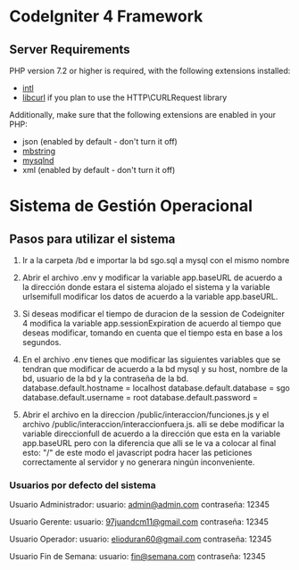 # CodeIgniter 4 Framework

## Server Requirements

PHP version 7.2 or higher is required, with the following extensions installed: 

- [intl](http://php.net/manual/en/intl.requirements.php)
- [libcurl](http://php.net/manual/en/curl.requirements.php) if you plan to use the HTTP\CURLRequest library

Additionally, make sure that the following extensions are enabled in your PHP:

- json (enabled by default - don't turn it off)
- [mbstring](http://php.net/manual/en/mbstring.installation.php)
- [mysqlnd](http://php.net/manual/en/mysqlnd.install.php)
- xml (enabled by default - don't turn it off)

# Sistema de Gestión Operacional

## Pasos para utilizar el sistema
1) Ir a la carpeta /bd e importar la bd sgo.sql a mysql con el mismo nombre

2) Abrir el archivo .env y modificar la variable app.baseURL de acuerdo a la dirección donde estara el sistema alojado el sistema y la variable urlsemifull modificar los datos de acuerdo a la variable app.baseURL.

3) Si deseas modificar el tiempo de duracion de la session de Codeigniter 4 modifica la variable app.sessionExpiration de acuerdo al tiempo que deseas modificar, tomando en cuenta que el tiempo esta en base a los segundos.

4) En el archivo .env tienes que modificar las siguientes variables que se tendran que modificar de acuerdo a la bd mysql y su host, nombre de la bd, usuario de la bd y la contraseña de la bd.
database.default.hostname = localhost
database.default.database = sgo
database.default.username = root
database.default.password = 

5) Abrir el archivo en la direccion /public/interaccion/funciones.js y el archivo /public/interaccion/interaccionfuera.js. alli se debe modificar la variable direccionfull de acuerdo a la dirección que esta en la variable app.baseURL pero con la diferencia que alli se le va a colocar al final esto: "/" de este modo el javascript podra hacer las peticiones correctamente al servidor y no generara ningún inconveniente.

### Usuarios por defecto del sistema

Usuario Administrador: 
usuario: admin@admin.com
contraseña: 12345

Usuario Gerente: 
usuario: 97juandcm11@gmail.com
contraseña: 12345

Usuario Operador:
usuario: elioduran60@gmail.com
contraseña: 12345

Usuario Fin de Semana:
usuario: fin@semana.com
contraseña: 12345

